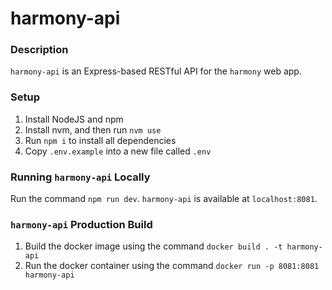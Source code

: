 # harmony-api

### Description

`harmony-api` is an Express-based RESTful API for the `harmony` web app.

### Setup

1. Install NodeJS and npm
2. Install nvm, and then run `nvm use`
3. Run `npm i` to install all dependencies
4. Copy `.env.example` into a new file called `.env`

### Running `harmony-api` Locally

Run the command `npm run dev`.
`harmony-api` is available at `localhost:8081`.

### `harmony-api` Production Build

1. Build the docker image using the command `docker build . -t harmony-api`
2. Run the docker container using the command `docker run -p 8081:8081 harmony-api`
